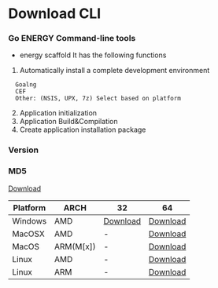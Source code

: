 # Download CLI

### Go ENERGY Command-line tools

- energy scaffold It has the following functions
1. Automatically install a complete development environment
```text
  Goalng
  CEF
  Other: (NSIS, UPX, 7z) Select based on platform
```
2. Application initialization
3. Application Build&Compilation
4. Create application installation package

<script setup>
import DownloadCLIComponent from '../../components/download-cli.vue'
</script>

### Version <DownloadCLIComponent />

### MD5
[Download](https://sourceforge.net/projects/energye/files/cli/md5.txt)

| Platform | ARCH      | 32                                                                                   | 64                                                                                     |
|----------|-----------|--------------------------------------------------------------------------------------|----------------------------------------------------------------------------------------|
| Windows  | AMD       | [Download](https://sourceforge.net/projects/energye/files/cli/energy-windows-32.zip) | [Download](https://sourceforge.net/projects/energye/files/cli/energy-windows-64.zip)   |
| MacOSX   | AMD       | -                                                                                    | [Download](https://sourceforge.net/projects/energye/files/cli/energy-darwin-64.zip)    |
| MacOS    | ARM(M[x]) | -                                                                                    | [Download](https://sourceforge.net/projects/energye/files/cli/energy-darwinarm-64.zip) |
| Linux    | AMD       | -                                                                                    | [Download](https://sourceforge.net/projects/energye/files/cli/energy-linux-64.zip)     |
| Linux    | ARM       | -                                                                                    | [Download](https://sourceforge.net/projects/energye/files/cli/energy-linuxarm-64.zip)  |
